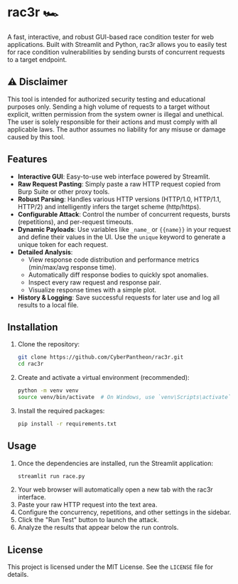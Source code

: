 # rac3r 🏎️

A fast, interactive, and robust GUI-based race condition tester for web applications. Built with Streamlit and Python, rac3r allows you to easily test for race condition vulnerabilities by sending bursts of concurrent requests to a target endpoint.

## ⚠️ Disclaimer

This tool is intended for authorized security testing and educational purposes only. Sending a high volume of requests to a target without explicit, written permission from the system owner is illegal and unethical. The user is solely responsible for their actions and must comply with all applicable laws. The author assumes no liability for any misuse or damage caused by this tool.

## Features

  * **Interactive GUI**: Easy-to-use web interface powered by Streamlit.
  * **Raw Request Pasting**: Simply paste a raw HTTP request copied from Burp Suite or other proxy tools.
  * **Robust Parsing**: Handles various HTTP versions (HTTP/1.0, HTTP/1.1, HTTP/2) and intelligently infers the target scheme (http/https).
  * **Configurable Attack**: Control the number of concurrent requests, bursts (repetitions), and per-request timeouts.
  * **Dynamic Payloads**: Use variables like `_name_` or `{{name}}` in your request and define their values in the UI. Use the `unique` keyword to generate a unique token for each request.
  * **Detailed Analysis**:
      * View response code distribution and performance metrics (min/max/avg response time).
      * Automatically diff response bodies to quickly spot anomalies.
      * Inspect every raw request and response pair.
      * Visualize response times with a simple plot.
  * **History & Logging**: Save successful requests for later use and log all results to a local file.

## Installation

1.  Clone the repository:
    ```sh
    git clone https://github.com/CyberPantheon/rac3r.git
    cd rac3r
    ```
2.  Create and activate a virtual environment (recommended):
    ```sh
    python -m venv venv
    source venv/bin/activate  # On Windows, use `venv\Scripts\activate`
    ```
3.  Install the required packages:
    ```sh
    pip install -r requirements.txt
    ```

## Usage

1.  Once the dependencies are installed, run the Streamlit application:
    ```sh
    streamlit run race.py
    ```
2.  Your web browser will automatically open a new tab with the rac3r interface.
3.  Paste your raw HTTP request into the text area.
4.  Configure the concurrency, repetitions, and other settings in the sidebar.
5.  Click the "Run Test" button to launch the attack.
6.  Analyze the results that appear below the run controls.

## License

This project is licensed under the MIT License. See the `LICENSE` file for details.
